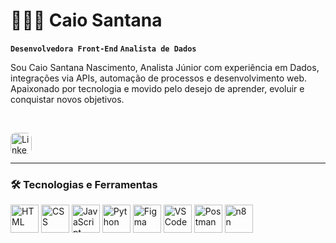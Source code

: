 # 👨🏾‍💻 Caio Santana

**`Desenvolvedora Front-End`** **`Analista de Dados`**

Sou Caio Santana Nascimento, Analista Júnior com experiência em Dados, integrações via APIs, automação de processos e desenvolvimento web.
Apaixonado por tecnologia e movido pelo desejo de aprender, evoluir e conquistar novos objetivos.

<br/>

<p align="left">
  <a href="https://www.linkedin.com/in/caio-santana-nascimentoo" target="_blank">
    <img 
      alt="LinkedIn profile" 
      title="Conecte-se comigo no LinkedIn" 
      src="https://img.shields.io/badge/LinkedIn-Conecte--se-blue?style=for-the-badge&logo=linkedin&logoColor=white&labelColor=0A66C2" 
      style="height: 34px; border-radius: 8px;" 
    />
  </a>
</p>

---
### 🛠️ Tecnologias e Ferramentas

<p align="left">
  <img src="https://skillicons.dev/icons?i=html" height="45px" title="HTML" />
  <img src="https://skillicons.dev/icons?i=css" height="45px" title="CSS" />
  <img src="https://skillicons.dev/icons?i=js" height="45px" title="JavaScript" />
  <img src="https://skillicons.dev/icons?i=python" height="45px" title="Python" />
  <img src="https://skillicons.dev/icons?i=figma" height="45px" title="Figma" />
  <img src="https://skillicons.dev/icons?i=vscode" height="45px" title="VS Code" />
  <img src="https://skillicons.dev/icons?i=postman" height="45px" title="Postman" />
  <img src="https://cdn.jsdelivr.net/gh/simple-icons/simple-icons/icons/n8n.svg" width="45px" title="n8n" />
</p>

